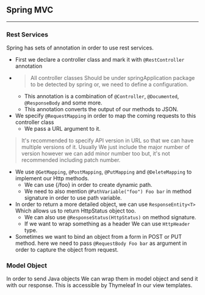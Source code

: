 ## Spring MVC

***

### Rest Services

Spring has sets of annotation in order to use rest services.

* First we declare a controller class and mark it with `@RestController` annotation
* > All controller classes Should be under springApplication package to be detected by spring or, we need to define a
  configuration.
    * This annotation is a combination of `@Controller`, `@Documented`, `@ResponseBody` and some more.
    * This annotation converts the output of our methods to JSON.
* We specify `@RequestMapping` in order to map the coming requests to this controller class
    * We pass a URL argument to it.

> It's recommended to specify API version in URL so that we can have multiple versions of it.
> Usually We just include the major number of version however we can add minor number too but,
> it's not recommended including patch number.

* We use `@GetMapping`, `@PostMapping`, `@PutMapping` and `@DeleteMapping` to implement our Http methods.
    * We can use {/foo} in order to create dynamic path.
    * We need to also mention ``@PathVariable("foo") Foo bar`` in method signature in order to use path variable.
* In order to return a more detailed object, we can use `ResponseEntity<T>` Which allows us to return HttpStatus object
  too.
    * We can also use `@ResponseStatus(HttpStatus)` on method signature.
    * If we want to wrap something as a header We can use `HttpHeader` type.
* Sometimes we want to bind an object from a form in POST or PUT method. here we need to pass `@RequestBody Foo bar` as
  argument in order to capture the object from request.

### Model Object

In order to send Java objects We can wrap them in model object
and send it with our response. This is accessible by Thymeleaf
In our view templates.

